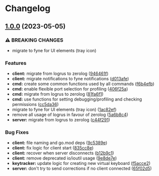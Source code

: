 # Changelog

## [1.0.0](https://github.com/joshuar/autocorrector/compare/v0.4.9...v1.0.0) (2023-05-05)


### ⚠ BREAKING CHANGES

* migrate to fyne for UI elements (tray icon)

### Features

* **client:** migrate from logrus to zerolog ([946461f](https://github.com/joshuar/autocorrector/commit/946461f1968fc17e95e4af1e8ab863fc2c0734ed))
* **client:** migrate notifications to fyne notifications ([d013afe](https://github.com/joshuar/autocorrector/commit/d013afee796f542628c6ebce5d6ac06f5ccaeb2b))
* **cmd:** create some common functions used by all commands ([f6b4efb](https://github.com/joshuar/autocorrector/commit/f6b4efbadb2b5412fd4670b63019e8e564eef950))
* **cmd:** enable flexible port selection for profiling ([406f25a](https://github.com/joshuar/autocorrector/commit/406f25ab7e0ea835bbac671e6c1e505c1e1a5cdc))
* **cmd:** migrate from logrus to zerolog ([81fa6f1](https://github.com/joshuar/autocorrector/commit/81fa6f17cdfa9bd865072e4c0a0593018bda26d4))
* **cmd:** use functions for setting debugging/profiling and checking permissions ([cc5da36](https://github.com/joshuar/autocorrector/commit/cc5da366458bfb57414f66d3e42682ade894a111))
* migrate to fyne for UI elements (tray icon) ([1ac82ef](https://github.com/joshuar/autocorrector/commit/1ac82ef34a65b94d11197016249fab6636389631))
* remove all usage of logrus in favour of zerolog ([5a6b8c4](https://github.com/joshuar/autocorrector/commit/5a6b8c4e191fcf05a32afa118739725ea9272f1a))
* **server:** migrate from logrus to zerolog ([c44f291](https://github.com/joshuar/autocorrector/commit/c44f2910115b522a86879d52b3231441beaa453d))


### Bug Fixes

* **client:** file naming and go.mod deps ([9c5389e](https://github.com/joshuar/autocorrector/commit/9c5389ec657172fb06ae27ee8258394251b93f41))
* **client:** fix logic for client start ([835cc8e](https://github.com/joshuar/autocorrector/commit/835cc8e41eedf351d8b0bbd3ee8839bbb97b1501))
* **client:** recover when server disconnects ([b12b9c1](https://github.com/joshuar/autocorrector/commit/b12b9c1b1ea5f2732eed3f1b7fa460082f2763f1))
* **client:** remove deprecated io/ioutil usage ([9e8de7e](https://github.com/joshuar/autocorrector/commit/9e8de7e805845237257db64a71eb7f3504856f8b))
* **keytracker:** update logic for creating new virtual keyboard ([f5acce2](https://github.com/joshuar/autocorrector/commit/f5acce28d2929a82d4668e920585b38d7269d668))
* **server:** don't try to send corrections if no client connected ([65f02d5](https://github.com/joshuar/autocorrector/commit/65f02d55a50ea7abf1c390d74845983ba5d7da4f))
